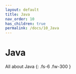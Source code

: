 ```yaml
---
layout: default
title: Java
nav_order: 10
has_children: true
permalink: /docs/10_Java
---
```


# Java

All about Java
{: .fs-6 .fw-300 }
